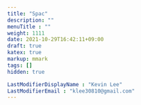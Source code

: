 ```yaml
---
title: "Spac"
description: ""
menuTitle : ""
weight: 1111
date: 2021-10-29T16:42:11+09:00
draft: true
katex: true
markup: mmark
tags: []
hidden: true

LastModifierDisplayName : "Kevin Lee"
LastModifierEmail : "klee30810@gmail.com"
---
```


